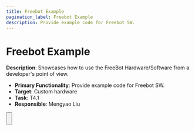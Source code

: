 ```yaml
---
title: Freebot Example
pagination_label: Freebot Example
description: Provide example code for Freebot SW.
---
```


# Freebot Example

**Description**: Showcases how to use the FreeBot Hardware/Software from a developer's point of view.

* **Primary Functionality**: Provide example code for Freebot SW.
* **Target**: Custom hardware
* **Task**: T4.1
* **Responsible**: Mengyao Liu

<Button label="🔗 KULFreeBot/freebot-example repository" link="https://github.com/KULFreeBot/freebot-example" block /><br />